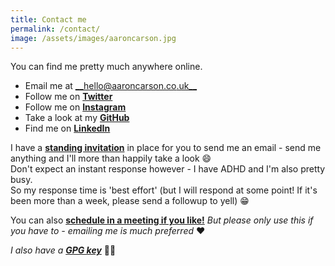 ```yaml
---
title: Contact me
permalink: /contact/
image: /assets/images/aaroncarson.jpg
---
```

<link href="https://assets.calendly.com/assets/external/widget.css" rel="stylesheet">
<script src="https://assets.calendly.com/assets/external/widget.js" type="text/javascript"></script>

You can find me pretty much anywhere online.
- Email me at [__hello@aaroncarson.co.uk__](mailto:hello@aaroncarson.co.uk)
- Follow me on [__Twitter__](https://twitter.com/acar321)
- Follow me on [__Instagram__](https://instagram.com/caraar12345)
- Take a look at my [__GitHub__](https://github.com/caraar12345)
- Find me on [__LinkedIn__](https://www.linkedin.com/in/aaron-carson)

I have a [**standing invitation**](/contact/standing-invitation) in place for you to send me an email - send me anything and I'll more than happily take a look 😄  
Don't expect an instant response however - I have ADHD and I'm also pretty busy.  
So my response time is 'best effort' (but I will respond at some point! If it's been more than a week, please send a followup to yell) 😁

You can also <a href="" onclick="Calendly.initPopupWidget({url: 'https://calendly.com/aaroncarson?hide_landing_page_details=1'});return false;">__schedule in a meeting if you like!__</a> _But please only use this if you have to - emailing me is much preferred_ ♥️

_I also have a [__GPG key__](https://keys.openpgp.org/vks/v1/by-fingerprint/93BADDC3FE56CDAB908E9096303C76F0807676E2)_ 🤫🥷